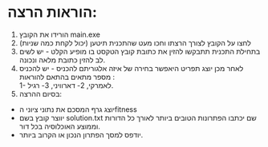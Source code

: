 # הוראות הרצה:

1. הורידו את הקובץ main.exe
2.  לחצו על הקובץ לצורך הרצתו וחכו מעט שהתכנית תיטען (יכול לקחת כמה שניות)
3.  בתחילת התכנית תתבקשו להזין את כתובת קובץ הטקסט בו מופיע הקלט - יש לשים לב להזין כתובת מלאה ונכונה.
4.  לאחר מכן יוצג תפריט היאפשר בחירה של איזה אלגוריתם להכניס - יש להכניס מספר מתאים בהתאם להוראות : </br>
 1- לאמרקי, 2- דארוויני, 3- רגיל.
5.  בסיום ההרצה:
* יוצג גרף המסכם את נתוני ציוני הfitness
* יווצר קובץ בשם solution.txt שם יכתבו הפתרונות הטובים ביותר לאורך כל הדורות וממוצע האוכלוסיה בכל דור.
* יודפס למסך הפתרון הנכון או הקרוב ביותר.

